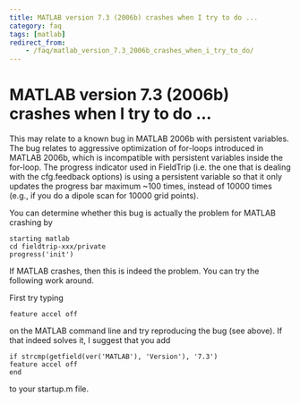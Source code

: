 ```yaml
---
title: MATLAB version 7.3 (2006b) crashes when I try to do ...
category: faq
tags: [matlab]
redirect_from:
    - /faq/matlab_version_7.3_2006b_crashes_when_i_try_to_do/
---
```


# MATLAB version 7.3 (2006b) crashes when I try to do ...

This may relate to a known bug in MATLAB 2006b with persistent variables. The bug relates to aggressive optimization of for-loops introduced in MATLAB 2006b, which is incompatible with persistent variables inside the for-loop. The progress indicator used in FieldTrip (i.e. the one that is dealing with the cfg.feedback options) is using a persistent variable so that it only updates the progress bar maximum ~100 times, instead of 10000 times (e.g., if you do a dipole scan for 10000 grid points).

You can determine whether this bug is actually the problem for MATLAB crashing by

    starting matlab
    cd fieldtrip-xxx/private
    progress('init')

If MATLAB crashes, then this is indeed the problem. You can try the following work around.

First try typing

    feature accel off

on the MATLAB command line and try reproducing the bug (see above). If that indeed solves it, I suggest that you add

    if strcmp(getfield(ver('MATLAB'), 'Version'), '7.3')
    feature accel off
    end

to your startup.m file.

